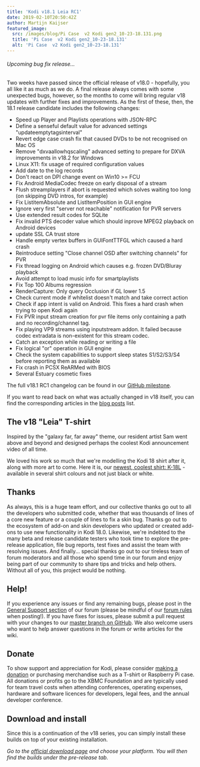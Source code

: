 ```yaml
---
title: 'Kodi v18.1 Leia RC1'
date: 2019-02-10T20:50:42Z
author: Martijn Kaijser
featured_image:
  src: /images/blog/Pi Case  v2 Kodi gen2_10-23-18.131.png
  title: 'Pi Case  v2 Kodi gen2_10-23-18.131'
  alt: 'Pi Case  v2 Kodi gen2_10-23-18.131'
---
```

###### Upcoming bug fix release...

 Two weeks have passed since the official release of v18.0 - hopefully, you all like it as much as we do. A final release always comes with some unexpected bugs, however, so the months to come will bring regular v18 updates with further fixes and improvements. As the first of these, then, the 18.1 release candidate includes the following changes:

 
 * Speed up Player and Playlists operations with JSON-RPC
 * Define a senseful default value for advanced settings "updateemptytagsinterval"
 * Revert edge case crash fix that caused DVDs to be not recognised on Mac OS
 * Remove "dxvaallowhqscaling" advanced setting to prepare for DXVA improvements in v18.2 for Windows
 * Linux X11: fix usage of required configuration values
 * Add date to the log records
 * Don't react on DPI change event on Win10 \>= FCU
 * Fix Android MediaCodec freeze on early disposal of a stream
 * Flush streamplayers if abort is requested which solves waiting too long (on skipping DVD intros, for example)
 * Fix ListitemAbsolute and ListItemPosition in GUI engine
 * Ignore very first "server not reachable" notification for PVR servers
 * Use extended result codes for SQLite
 * Fix invalid PTS decoder value which should inprove MPEG2 playback on Android devices
 * update SSL CA trust store
 * Handle empty vertex buffers in GUIFontTTFGL which caused a hard crash
 * Reintroduce setting "Close channel OSD after switching channels" for PVR
 * Fix thread logging on Android which causes e.g. frozen DVD/Bluray playback
 * Avoid attempt to load music info for smartplaylists
 * Fix Top 100 Albums regression
 * RenderCapture: Only query Occlusion if GL lower 1.5
 * Check current mode if whitelist doesn't match and take correct action
 * Check if app intent is valid on Android. This fixes a hard crash when trying to open Kodi again
 * Fix PVR input stream creation for pvr file items only containing a path and no recording/channel tag.
 * Fix playing VP9 streams using inputstream addon. It failed because codec extradata is non-existent for this stream codec.
 * Catch an exception while reading or writing a file
 * Fix logical "or" operation in GUI engine
 * Check the system capabilities to support sleep states S1/S2/S3/S4 before reporting them as available
 * Fix crash in PCSX ReARMed with BIOS
 * Several Estuary cosmetic fixes
 
 The full v18.1 RC1 changelog can be found in our [GitHub milestone](https://github.com/xbmc/xbmc/milestone/121?closed=1).

 If you want to read back on what was actually changed in v18 itself, you can find the corresponding articles in the [blog posts](https://kodi.tv/blog?keyword=v18&tag=All) list.

 The v18 "Leia" T-shirt
----------------------

 Inspired by the "galaxy far, far away" theme, our resident artist Sam went above and beyond and designed perhaps the coolest Kodi announcement video of all time.

  

  We loved his work so much that we're modelling the Kodi 18 shirt after it, along with more art to come. Here it is, our [newest, coolest shirt: K-18L](https://teespring.com/stores/kodi-18-leia-store) - available in several shirt colours and not just black or white.

  

 Thanks
------

 As always, this is a huge team effort, and our collective thanks go out to all the developers who submitted code, whether that was thousands of lines of a core new feature or a couple of lines to fix a skin bug. Thanks go out to the ecosystem of add-on and skin developers who updated or created add-ons to use new functionality in Kodi 18.0. Likewise, we're indebted to the many beta and release candidate testers who took time to explore the pre-release application, file bug reports, test fixes and assist the team with resolving issues. And finally... special thanks go out to our tireless team of forum moderators and all those who spend time in our forum and enjoy being part of our community to share tips and tricks and help others. Without all of you, this project would be nothing.

  

 Help!
-----

 If you experience any issues or find any remaining bugs, please post in the [General Support section](https://forum.kodi.tv/forumdisplay.php?fid=111 "General support") of our forum (please be mindful of our [forum rules](https://kodi.wiki/view/Official:Forum_rules) when posting!). If you have fixes for issues, please submit a pull request with your changes to our [master branch on GitHub](https://github.com/xbmc/xbmc). We also welcome users who want to help answer questions in the forum or write articles for the wiki.

  

 Donate
------

 To show support and appreciation for Kodi, please consider [making a donation](/contribute/donate "Donate to Kodi") or purchasing merchandise such as a T-shirt or Raspberry Pi case. All donations or profits go to the XBMC Foundation and are typically used for team travel costs when attending conferences, operating expenses, hardware and software licences for developers, legal fees, and the annual developer conference.

 **Download and install**
------------------------

 Since this is a continuation of the v18 series, you can simply install these builds on top of your existing installation.

 *Go to the [official download page](https://kodi.tv/download) and choose your platform. You will then find the builds under the pre-release tab.*

 